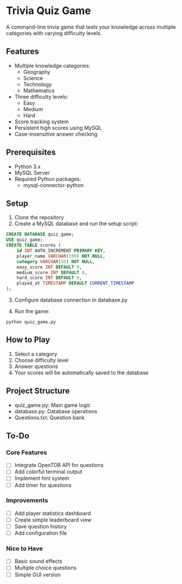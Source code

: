 # Trivia Quiz Game

A command-line trivia game that tests your knowledge across multiple categories with varying difficulty levels.

## Features

- Multiple knowledge categories:
  - Geography
  - Science
  - Technology
  - Mathematics
- Three difficulty levels:
  - Easy
  - Medium
  - Hard
- Score tracking system
- Persistent high scores using MySQL
- Case-insensitive answer checking

## Prerequisites

- Python 3.x
- MySQL Server
- Required Python packages:
  - mysql-connector-python

## Setup

1. Clone the repository
2. Create a MySQL database and run the setup script:

```sql
CREATE DATABASE quiz_game;
USE quiz_game;
CREATE TABLE scores (
    id INT AUTO_INCREMENT PRIMARY KEY,
    player_name VARCHAR(100) NOT NULL,
    category VARCHAR(50) NOT NULL,
    easy_score INT DEFAULT 0,
    medium_score INT DEFAULT 0,
    hard_score INT DEFAULT 0,
    played_at TIMESTAMP DEFAULT CURRENT_TIMESTAMP
);
```

3. Configure database connection in database.py

4. Run the game:

```
python quiz_game.py
```

## How to Play

1. Select a category
2. Choose difficulty level
3. Answer questions
4. Your scores will be automatically saved to the database

## Project Structure

- quiz_game.py: Main game logic
- database.py: Database operations
- Questions.txt: Question bank

## To-Do

### Core Features

- [ ] Integrate OpenTDB API for questions
- [ ] Add colorful terminal output
- [ ] Implement hint system
- [ ] Add timer for questions

### Improvements

- [ ] Add player statistics dashboard
- [ ] Create simple leaderboard view
- [ ] Save question history
- [ ] Add configuration file

### Nice to Have

- [ ] Basic sound effects
- [ ] Multiple choice questions
- [ ] Simple GUI version

